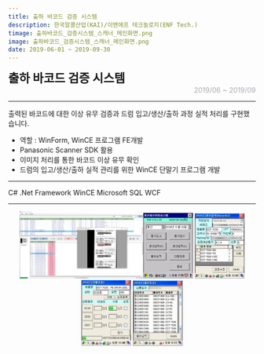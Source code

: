 ```yaml
---
title: 출하 바코드 검증 시스템
description: 한국알콜산업(KAI)/이엔에프 테크놀로지(ENF Tech.)
timage: 출하바코드_검증시스템_스캐너_메인화면.png
image: 출하바코드_검증시스템_스캐너_메인화면.png
date: 2019-06-01 ~ 2019-09-30
---
```


<div style="font-weight: bold; font-size: 1.5rem">출하 바코드 검증 시스템</div>
<div style="text-align: right; color: #aaaab3">2019/06 ~ 2019/09</div>

---  


출력된 바코드에 대한 이상 유무 검증과 드럼 입고/생산/출하 과정 실적 처리를 구현했습니다.

- 역할 : WinForm, WinCE 프로그램 FE개발
- Panasonic Scanner SDK 활용
- 이미지 처리를 통한 바코드 이상 유무 확인
- 드럼의 입고/생산/출하 실적 관리를 위한 WinCE 단말기 프로그램 개발

---  


<div class="hyde tags skills">
    <a class="hyde tag">C#</a>
    <a class="hyde tag">.Net Framework</a>
    <a class="hyde tag">WinCE</a>
    <a class="hyde tag">Microsoft SQL</a>
    <a class="hyde tag">WCF</a>
</div>

---  


<div align="center">
    <img src="/assets/images/projects/출하바코드_검증시스템_스캐너_메인화면.png" width="50%" height="50%"/><img class="hyde page-image" src="/assets/images/projects/출하바코드_검증시스템_PDA_메인화면.png" alt="{{ page.image | split: '.' | first }}" width="20%" height="20%"/>
    <img class="hyde page-image" src="/assets/images/projects/출하바코드_검증시스템_PDA_실적조회.png" alt="{{ page.image | split: '.' | first }}" width="20%" height="20%" />
    <img class="hyde page-image" src="/assets/images/projects/출하바코드_검증시스템_PDA_라벨검증.png" alt="{{ page.image | split: '.' | first }}" width="20%" height="20%" />
    <img class="hyde page-image" src="/assets/images/projects/출하바코드_검증시스템_PDA_데이터조회.png" alt="{{ page.image | split: '.' | first }}" width="20%" height="20%" />
</div>
